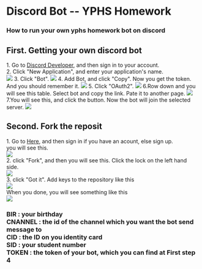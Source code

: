 # Discord Bot -- YPHS Homework
<h3><b>How to run your own yphs homework bot on discord</b></h3>
<h2>First. Getting your own discord bot</h2>
<div>1. Go to <a href="https://discord.com/developers/applications">Discord Developer</a>, and then sign in to your account.</div>
<div>2. Click "New Application", and enter your application's name.</div>
<img src="https://cdn.discordapp.com/attachments/870320793400270860/873227295148638289/unknown.png" with="600" heigh="400">
3. Click "Bot".
<img src="https://cdn.discordapp.com/attachments/870320793400270860/873228744523927605/2021-08-06_11.36.57.png" with="600" heigh="400">
4. Add Bot, and click "Copy".  Now you get the token. And you should remember it.
<img src="https://cdn.discordapp.com/attachments/870320793400270860/873230887230259220/2021-08-06_11.47.03.png" with="600" heigh="400">
5. Click "OAuth2".
<img src="https://cdn.discordapp.com/attachments/870320793400270860/873231754117382234/unknown.png" with="600" heigh="400">
6.Row down and you will see this table. Select bot and copy the link. Pate it to another page.
<img src="https://cdn.discordapp.com/attachments/870320793400270860/873232299691499520/unknown.png" with="600" heigh="400">
7.You will see this, and click the button. Now the bot will join the selected server.
<img src="https://cdn.discordapp.com/attachments/870320793400270860/873232997992792084/unknown.png" with="600" heigh="400">
<br>
<h2>Second. Fork the reposit</h2>
<div>1. Go to <a href="https://replit.com/@KenIsGenius/106-HW-Bot">Here</a>, and then sign in if you have an acount, else sign up.<br>you will see this.</div>
<img src="https://cdn.discordapp.com/attachments/870320793400270860/873235949172162650/unknown.png" with="600" heigh="400">
<div>2. click "Fork", and then you will see this. Click the lock on the left hand side.</div>
<img src="https://cdn.discordapp.com/attachments/870320793400270860/873237636565844058/unknown.png" with="600" heigh="400">
<div>3. click "Got it". Add keys to the repository like this</div>
<img src="https://cdn.discordapp.com/attachments/870320793400270860/873238305808994384/unknown.png" with="600" heigh="400">
<div>When you done, you will see something like this</div>
<img src="https://cdn.discordapp.com/attachments/870320793400270860/873238555726606416/2021-08-06_10.36.41.png" with="37" heigh="25">
<h3>BIR : your birthday<br>CNANNEL : the id of the channel which you want the bot send message to<br>CID : the ID on you identity card<br>SID : your student number<br>TOKEN : the token of your bot, which you can find at First step 4</h3>
